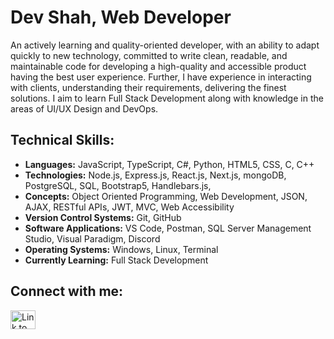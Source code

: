 <h1>Dev Shah, Web Developer</h1>
<p>
An actively learning and quality-oriented developer, with an ability to adapt quickly to new technology, committed to write clean, readable, and maintainable code for developing a high-quality and accessible product having the best user experience. Further, I have experience in interacting with clients, understanding their requirements, delivering the finest solutions. I aim to learn Full Stack Development along with knowledge in the areas of UI/UX Design and DevOps.
</p>
<h2>Technical Skills:</h2>
<ul>
  <li>
<strong>Languages:</strong> JavaScript, TypeScript, C#, Python, HTML5, CSS, C, C++
</li><li><strong>Technologies:</strong> Node.js, Express.js, React.js, Next.js, mongoDB, PostgreSQL, SQL, Bootstrap5, Handlebars.js, 
</li><li><strong>Concepts:</strong> Object Oriented Programming, Web Development, JSON, AJAX, RESTful APIs, JWT, MVC, Web Accessibility
</li><li><strong>Version Control Systems:</strong> Git, GitHub
</li><li><strong>Software Applications:</strong> VS Code, Postman, SQL Server Management Studio, Visual Paradigm, Discord
</li><li><strong>Operating Systems:</strong> Windows, Linux, Terminal
</li><li><strong>Currently Learning:</strong> Full Stack Development
</li></ul>

<h2>Connect with me:</h2>

<a href="https://linkedin.com/in/busycaesar" target="blank">
<img
    src="https://raw.githubusercontent.com/rahuldkjain/github-profile-readme-generator/master/src/images/icons/Social/linked-in-alt.svg"
    alt="Link to LinkedIn Profile"
    height="30"
    width="40"
/>
</a>
